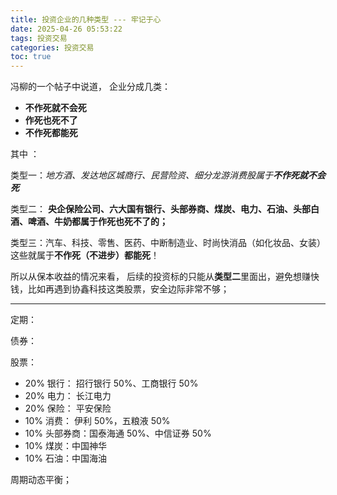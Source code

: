 ```yaml
---
title: 投资企业的几种类型 --- 牢记于心
date: 2025-04-26 05:53:22
tags: 投资交易
categories: 投资交易
toc: true
---
```

冯柳的一个帖子中说道， 企业分成几类：

*  **不作死就不会死**
*  **作死也死不了**
*  **不作死都能死**

其中 ：

类型一：*地方酒、发达地区城商行、民营险资、细分龙游消费股属于**不作死就不会死***

类型二： **央企保险公司、六大国有银行、头部券商、煤炭、电力、石油、头部白酒、啤酒、牛奶都属于作死也死不了的；**

类型三：汽车、科技、零售、医药、中断制造业、时尚快消品（如化妆品、女装）这些就属于**不作死（不进步）都能死**！


所以从保本收益的情况来看， 后续的投资标的只能从**类型二**里面出，避免想赚快钱，比如再遇到协鑫科技这类股票，安全边际非常不够；

---

定期：

债券：

股票：  
* 20% 银行： 招行银行 50%、工商银行 50%
* 20% 电力： 长江电力
* 20% 保险： 平安保险
* 10% 消费： 伊利 50%，五粮液 50%
* 10% 头部券商：国泰海通 50%、中信证券 50%
* 10% 煤炭：中国神华
* 10% 石油：中国海油

周期动态平衡；

